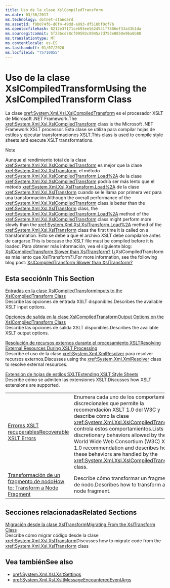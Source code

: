 ```yaml
---
title: Uso de la clase XslCompiledTransform
ms.date: 03/30/2017
ms.technology: dotnet-standard
ms.assetid: f9b074f6-d6f4-49dd-a093-df510bf0cf7b
ms.openlocfilehash: 8212e37171ce693ee5624541f7886ef33a33b1da
ms.sourcegitcommit: 5f236cd78cf09593c8945a7d753e0850e96a0b80
ms.translationtype: MT
ms.contentlocale: es-ES
ms.lasthandoff: 01/07/2020
ms.locfileid: "75710055"
---
```

# <a name="using-the-xslcompiledtransform-class"></a><span data-ttu-id="19007-102">Uso de la clase XslCompiledTransform</span><span class="sxs-lookup"><span data-stu-id="19007-102">Using the XslCompiledTransform Class</span></span>
<span data-ttu-id="19007-103">La clase <xref:System.Xml.Xsl.XslCompiledTransform> es el procesador XSLT de Microsoft .NET Framework.</span><span class="sxs-lookup"><span data-stu-id="19007-103">The <xref:System.Xml.Xsl.XslCompiledTransform> class is the Microsoft .NET Framework XSLT processor.</span></span> <span data-ttu-id="19007-104">Esta clase se utiliza para compilar hojas de estilos y ejecutar transformaciones XSLT.</span><span class="sxs-lookup"><span data-stu-id="19007-104">This class is used to compile style sheets and execute XSLT transformations.</span></span>  
  
> [!NOTE]
> <span data-ttu-id="19007-105">Aunque el rendimiento total de la clase <xref:System.Xml.Xsl.XslCompiledTransform> es mejor que la clase <xref:System.Xml.Xsl.XslTransform>, el método <xref:System.Xml.Xsl.XslCompiledTransform.Load%2A> de la clase <xref:System.Xml.Xsl.XslCompiledTransform> podría ser más lento que el método <xref:System.Xml.Xsl.XslTransform.Load%2A> de la clase <xref:System.Xml.Xsl.XslTransform> cuando se le llama por primera vez para una transformación.</span><span class="sxs-lookup"><span data-stu-id="19007-105">Although the overall performance of the <xref:System.Xml.Xsl.XslCompiledTransform> class is better than the <xref:System.Xml.Xsl.XslTransform> class, the <xref:System.Xml.Xsl.XslCompiledTransform.Load%2A> method of the <xref:System.Xml.Xsl.XslCompiledTransform> class might perform more slowly than the <xref:System.Xml.Xsl.XslTransform.Load%2A> method of the <xref:System.Xml.Xsl.XslTransform> class the first time it is called on a transformation.</span></span> <span data-ttu-id="19007-106">Esto se debe a que el archivo XSLT debe compilarse antes de cargarse.</span><span class="sxs-lookup"><span data-stu-id="19007-106">This is because the XSLT file must be compiled before it is loaded.</span></span> <span data-ttu-id="19007-107">Para obtener más información, vea el siguiente blog: [XslCompiledTransform Slower than XslTransform?](https://blogs.msdn.microsoft.com/antosha/2006/07/16/xslcompiledtransform-slower-than-xsltransform/) (¿XslCompiledTransform es más lento que XslTransform?).</span><span class="sxs-lookup"><span data-stu-id="19007-107">For more information, see the following blog post: [XslCompiledTransform Slower than XslTransform?](https://blogs.msdn.microsoft.com/antosha/2006/07/16/xslcompiledtransform-slower-than-xsltransform/)</span></span>  
  
## <a name="in-this-section"></a><span data-ttu-id="19007-108">Esta sección</span><span class="sxs-lookup"><span data-stu-id="19007-108">In This Section</span></span>  
 [<span data-ttu-id="19007-109">Entradas en la clase XslCompiledTransform</span><span class="sxs-lookup"><span data-stu-id="19007-109">Inputs to the XslCompiledTransform Class</span></span>](../../../../docs/standard/data/xml/inputs-to-the-xslcompiledtransform-class.md)  
 <span data-ttu-id="19007-110">Describe las opciones de entrada XSLT disponibles.</span><span class="sxs-lookup"><span data-stu-id="19007-110">Describes the available XSLT input options.</span></span>  
  
 [<span data-ttu-id="19007-111">Opciones de salida en la clase XslCompiledTransform</span><span class="sxs-lookup"><span data-stu-id="19007-111">Output Options on the XslCompiledTransform Class</span></span>](../../../../docs/standard/data/xml/output-options-on-the-xslcompiledtransform-class.md)  
 <span data-ttu-id="19007-112">Describe las opciones de salida XSLT disponibles.</span><span class="sxs-lookup"><span data-stu-id="19007-112">Describes the available XSLT output options.</span></span>  
  
 [<span data-ttu-id="19007-113">Resolución de recursos externos durante el procesamiento XSLT</span><span class="sxs-lookup"><span data-stu-id="19007-113">Resolving External Resources During XSLT Processing</span></span>](../../../../docs/standard/data/xml/resolving-external-resources-during-xslt-processing.md)  
 <span data-ttu-id="19007-114">Describe el uso de la clase <xref:System.Xml.XmlResolver> para resolver recursos externos.</span><span class="sxs-lookup"><span data-stu-id="19007-114">Discusses using the <xref:System.Xml.XmlResolver> class to resolve external resources.</span></span>  
  
 [<span data-ttu-id="19007-115">Extensión de hojas de estilos SXLT</span><span class="sxs-lookup"><span data-stu-id="19007-115">Extending XSLT Style Sheets</span></span>](../../../../docs/standard/data/xml/extending-xslt-style-sheets.md)  
 <span data-ttu-id="19007-116">Describe cómo se admiten las extensiones XSLT.</span><span class="sxs-lookup"><span data-stu-id="19007-116">Discusses how XSLT extensions are supported.</span></span>  
  
|||  
|-|-|  
|[<span data-ttu-id="19007-117">Errores XSLT recuperables</span><span class="sxs-lookup"><span data-stu-id="19007-117">Recoverable XSLT Errors</span></span>](../../../../docs/standard/data/xml/recoverable-xslt-errors.md)|<span data-ttu-id="19007-118">Enumera cada uno de los comportamientos discrecionales que permite la recomendación XSLT 1.0 del W3C y describe cómo la clase <xref:System.Xml.Xsl.XslCompiledTransform> controla estos comportamientos.</span><span class="sxs-lookup"><span data-stu-id="19007-118">Lists discretionary behaviors allowed by the World Wide Web Consortium (W3C) XSLT 1.0 recommendation and describes how these behaviors are handled by the <xref:System.Xml.Xsl.XslCompiledTransform> class.</span></span>|  
|[<span data-ttu-id="19007-119">Transformación de un fragmento de nodo</span><span class="sxs-lookup"><span data-stu-id="19007-119">How to: Transform a Node Fragment</span></span>](../../../../docs/standard/data/xml/how-to-transform-a-node-fragment.md)|<span data-ttu-id="19007-120">Describe cómo transformar un fragmento de nodo.</span><span class="sxs-lookup"><span data-stu-id="19007-120">Describes how to transform a node fragment.</span></span>|  
  
## <a name="related-sections"></a><span data-ttu-id="19007-121">Secciones relacionadas</span><span class="sxs-lookup"><span data-stu-id="19007-121">Related Sections</span></span>  
 [<span data-ttu-id="19007-122">Migración desde la clase XslTransform</span><span class="sxs-lookup"><span data-stu-id="19007-122">Migrating From the XslTransform Class</span></span>](../../../../docs/standard/data/xml/migrating-from-the-xsltransform-class.md)  
 <span data-ttu-id="19007-123">Describe cómo migrar código desde la clase <xref:System.Xml.Xsl.XslTransform></span><span class="sxs-lookup"><span data-stu-id="19007-123">Discusses how to migrate code from the <xref:System.Xml.Xsl.XslTransform> class</span></span>  
  
## <a name="see-also"></a><span data-ttu-id="19007-124">Vea también</span><span class="sxs-lookup"><span data-stu-id="19007-124">See also</span></span>

- <xref:System.Xml.Xsl.XsltSettings>
- <xref:System.Xml.Xsl.XsltMessageEncounteredEventArgs>
